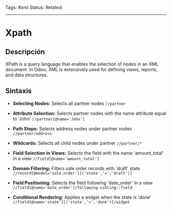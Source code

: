 Tags: #xml
Status: 
Related: 

___

# Xpath

## **Descripción**

XPath is a query language that enables the selection of nodes in an XML document. In Odoo, XML is extensively used for defining views, reports, and data structures.

## Sintaxis

- **Selecting Nodes:** Selects all partner nodes
    `//partner`
    
- **Attribute Selection:** Selects partner nodes with the name attribute equal to 'John'
	`//partner[@name='John']`

- **Path Steps:** Selects address nodes under partner nodes
    `//partner/address`
    
- **Wildcards:** Selects all child nodes under partner
    `//partner/*`

- **Field Selection in Views:** Selects the field with the name 'amount_total' in a view
    `//field[@name='amount_total']`
    
- **Domain Filtering:** Filters sale order records with 'draft' state
    `//record[@model='sale.order'][('state','=','draft')]`

- **Field Positioning:** Selects the field following 'date_order' in a view
    `//field[@name='date_order']/following-sibling::field`
    
- **Conditional Rendering:** Applies a widget when the state is 'done'
    `//field[@name='state'][('state','=','done')]/widget`